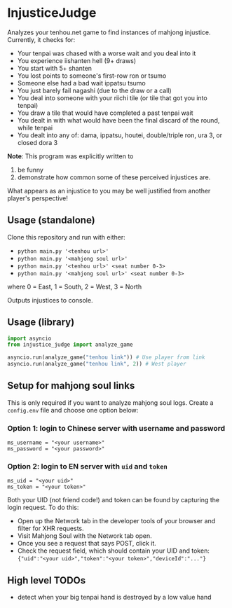 # InjusticeJudge

Analyzes your tenhou.net game to find instances of mahjong injustice. Currently, it checks for:

- Your tenpai was chased with a worse wait and you deal into it
- You experience iishanten hell (9+ draws)
- You start with 5+ shanten
- You lost points to someone's first-row ron or tsumo
- Someone else had a bad wait ippatsu tsumo
- You just barely fail nagashi (due to the draw or a call)
- You deal into someone with your riichi tile (or tile that got you into tenpai)
- You draw a tile that would have completed a past tenpai wait
- You dealt in with what would have been the final discard of the round, while tenpai
- You dealt into any of: dama, ippatsu, houtei, double/triple ron, ura 3, or closed dora 3

__Note__: This program was explicitly written to

1) be funny
2) demonstrate how common some of these perceived injustices are.

What appears as an injustice to you may be well justified from another player's perspective!

## Usage (standalone)

Clone this repository and run with either:

- `python main.py '<tenhou url>'`
- `python main.py '<mahjong soul url>'`
- `python main.py '<tenhou url>' <seat number 0-3>`
- `python main.py '<mahjong soul url>' <seat number 0-3>`

where 0 = East, 1 = South, 2 = West, 3 = North

Outputs injustices to console.

## Usage (library)

```python
import asyncio
from injustice_judge import analyze_game

asyncio.run(analyze_game("tenhou link")) # Use player from link
asyncio.run(analyze_game("tenhou link", 2)) # West player
```

## Setup for mahjong soul links

This is only required if you want to analyze mahjong soul logs. Create a `config.env` file and choose one option below:

### Option 1: login to Chinese server with username and password

    ms_username = "<your username>"
    ms_password = "<your password>"

### Option 2: login to EN server with `uid` and `token`

    ms_uid = "<your uid>"
    ms_token = "<your token>"

Both your UID (not friend code!) and token can be found by capturing the login request.
To do this:

- Open up the Network tab in the developer tools of your browser and filter for XHR requests.
- Visit Mahjong Soul with the Network tab open.
- Once you see a request that says POST, click it.
- Check the request field, which should contain your UID and token: `{"uid":"<your uid>","token":"<your token>","deviceId":"..."}`

## High level TODOs

- detect when your big tenpai hand is destroyed by a low value hand
